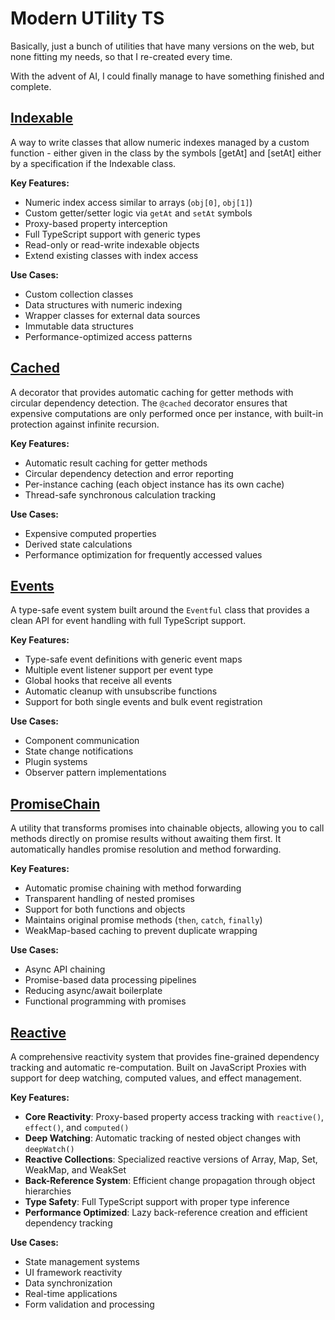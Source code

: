 # Modern UTility TS

Basically, just a bunch of utilities that have many versions on the web, but none fitting my needs, so that I re-created every time.

With the advent of AI, I could finally manage to have something finished and complete.

## [Indexable](./docs/indexable.md)

A way to write classes that allow numeric indexes managed by a custom function - either given in the class by the symbols [getAt] and [setAt] either by a specification if the Indexable class.

**Key Features:**
- Numeric index access similar to arrays (`obj[0]`, `obj[1]`)
- Custom getter/setter logic via `getAt` and `setAt` symbols
- Proxy-based property interception
- Full TypeScript support with generic types
- Read-only or read-write indexable objects
- Extend existing classes with index access

**Use Cases:**
- Custom collection classes
- Data structures with numeric indexing
- Wrapper classes for external data sources
- Immutable data structures
- Performance-optimized access patterns

## [Cached](./src/cached.ts)

A decorator that provides automatic caching for getter methods with circular dependency detection. The `@cached` decorator ensures that expensive computations are only performed once per instance, with built-in protection against infinite recursion.

**Key Features:**
- Automatic result caching for getter methods
- Circular dependency detection and error reporting
- Per-instance caching (each object instance has its own cache)
- Thread-safe synchronous calculation tracking

**Use Cases:**
- Expensive computed properties
- Derived state calculations
- Performance optimization for frequently accessed values

## [Events](./src/events.ts)

A type-safe event system built around the `Eventful` class that provides a clean API for event handling with full TypeScript support.

**Key Features:**
- Type-safe event definitions with generic event maps
- Multiple event listener support per event type
- Global hooks that receive all events
- Automatic cleanup with unsubscribe functions
- Support for both single events and bulk event registration

**Use Cases:**
- Component communication
- State change notifications
- Plugin systems
- Observer pattern implementations

## [PromiseChain](./src/promiseChain.ts)

A utility that transforms promises into chainable objects, allowing you to call methods directly on promise results without awaiting them first. It automatically handles promise resolution and method forwarding.

**Key Features:**
- Automatic promise chaining with method forwarding
- Transparent handling of nested promises
- Support for both functions and objects
- Maintains original promise methods (`then`, `catch`, `finally`)
- WeakMap-based caching to prevent duplicate wrapping

**Use Cases:**
- Async API chaining
- Promise-based data processing pipelines
- Reducing async/await boilerplate
- Functional programming with promises

## [Reactive](./src/reactive/)

A comprehensive reactivity system that provides fine-grained dependency tracking and automatic re-computation. Built on JavaScript Proxies with support for deep watching, computed values, and effect management.

**Key Features:**
- **Core Reactivity**: Proxy-based property access tracking with `reactive()`, `effect()`, and `computed()`
- **Deep Watching**: Automatic tracking of nested object changes with `deepWatch()`
- **Reactive Collections**: Specialized reactive versions of Array, Map, Set, WeakMap, and WeakSet
- **Back-Reference System**: Efficient change propagation through object hierarchies
- **Type Safety**: Full TypeScript support with proper type inference
- **Performance Optimized**: Lazy back-reference creation and efficient dependency tracking

**Use Cases:**
- State management systems
- UI framework reactivity
- Data synchronization
- Real-time applications
- Form validation and processing